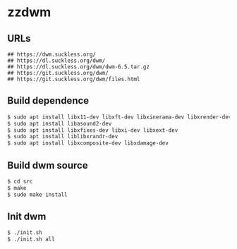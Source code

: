 zzdwm
=====

## URLs

```
## https://dwm.suckless.org/
## https://dl.suckless.org/dwm/
## https://dl.suckless.org/dwm/dwm-6.5.tar.gz
## https://git.suckless.org/dwm/
## https://git.suckless.org/dwm/files.html
```

## Build dependence

```bash
$ sudo apt install libx11-dev libxft-dev libxinerama-dev libxrender-dev
$ sudo apt install libasound2-dev
$ sudo apt install libxfixes-dev libxi-dev libxext-dev
$ sudo apt install liblibxrandr-dev
$ sudo apt install libxcomposite-dev libxdamage-dev
```

## Build dwm source

```bash
$ cd src
$ make
$ sudo make install
```

## Init dwm

```bash
$ ./init.sh
$ ./init.sh all
```
